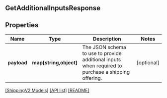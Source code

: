 ## GetAdditionalInputsResponse

## Properties

Name | Type | Description | Notes
------------ | ------------- | ------------- | -------------
**payload** | **map[string,object]** | The JSON schema to use to provide additional inputs when required to purchase a shipping offering. | [optional]

[[ShippingV2 Models]](../) [[API list]](../../Api) [[README]](../../../README.md)
